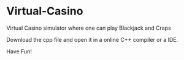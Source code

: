# Virtual-Casino
Virtual Casino simulator where one can play Blackjack and Craps

Download the cpp file and open it in a online C++ compiler or a IDE.

Have Fun!
